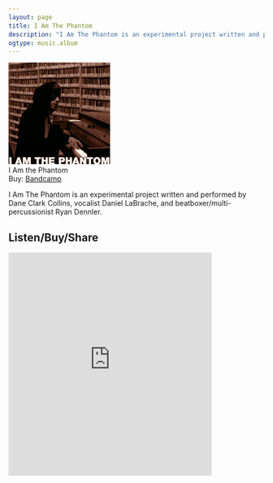 ```yaml
---
layout: page
title: I Am The Phantom
description: "I Am The Phantom is an experimental project written and performed by Dane Clark Collins, vocalist Daniel LaBrache, and beatboxer/multi-percussionist Ryan Dennler."
ogtype: music.album
---
```


<div class="left album cover">
  <img src="/media/covers/i_am_the_phantom.jpg" /><br>I Am the Phantom<br><span class="small-text">Buy: <a href="#">Bandcamp</a></span>
</div>

I Am The Phantom is an experimental project written and performed by Dane Clark Collins, vocalist Daniel LaBrache, and beatboxer/multi-percussionist Ryan Dennler.

<div class="clearfix" style="margin-bottom: 2em;"></div>

## Listen/Buy/Share

<iframe style="border: 0; width: 400px; height: 439px;" src="https://bandcamp.com/EmbeddedPlayer/album=3684324035/size=large/bgcol=ffffff/linkcol=0687f5/artwork=small/transparent=true/" seamless><a href="http://daneclarkcollins.bandcamp.com/album/i-am-the-phantom">I Am The Phantom by I Am The Phantom</a></iframe>
